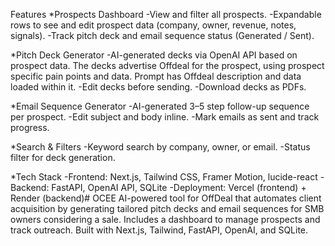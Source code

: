 Features *Prospects Dashboard -View and filter all prospects. -Expandable rows to see and edit prospect data (company, owner, revenue, notes, signals). -Track pitch deck and email sequence status (Generated / Sent).

*Pitch Deck Generator -AI-generated decks via OpenAI API based on prospect data. The decks advertise Offdeal for the prospect, using prospect specific pain points and data. Prompt has Offdeal description and data loaded within it. -Edit decks before sending. -Download decks as PDFs.

*Email Sequence Generator -AI-generated 3–5 step follow-up sequence per prospect. -Edit subject and body inline. -Mark emails as sent and track progress.

*Search & Filters -Keyword search by company, owner, or email. -Status filter for deck generation.

*Tech Stack -Frontend: Next.js, Tailwind CSS, Framer Motion, lucide-react -Backend: FastAPI, OpenAI API, SQLite -Deployment: Vercel (frontend) + Render (backend)# OCEE
AI-powered tool for OffDeal that automates client acquisition by generating tailored pitch decks and email sequences for SMB owners considering a sale. Includes a dashboard to manage prospects and track outreach. Built with Next.js, Tailwind, FastAPI, OpenAI, and SQLite.
